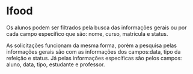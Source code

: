 # Ifood
 
Os alunos podem ser filtrados pela busca das informações gerais ou por cada campo específico que são: nome, curso, matricula e status. 

As solicitações funcionam da mesma forma, porém a pesquisa pelas informações gerais são com as informações dos campos:data, tipo da refeição e status. Já pelas informações específicas são pelos campos: aluno, data, tipo, estudante e professor. 

